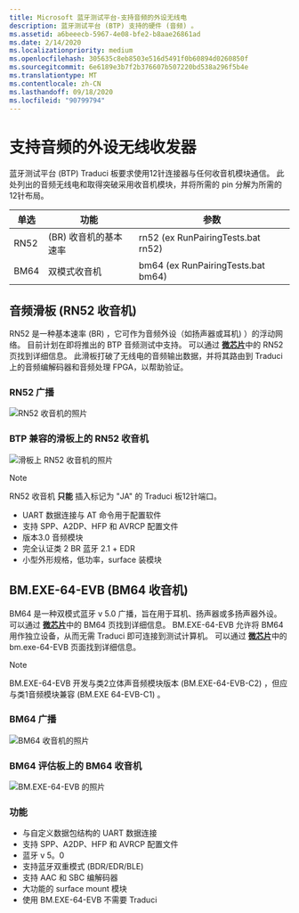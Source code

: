 ```yaml
---
title: Microsoft 蓝牙测试平台-支持音频的外设无线电
description: 蓝牙测试平台 (BTP) 支持的硬件 (音频) 。
ms.assetid: a6beeecb-5967-4e08-bfe2-b8aae26861ad
ms.date: 2/14/2020
ms.localizationpriority: medium
ms.openlocfilehash: 305635c8eb8503e516d5491f0b60894d0260850f
ms.sourcegitcommit: 6e6189e3b7f2b376607b507220bd538a296f5b4e
ms.translationtype: MT
ms.contentlocale: zh-CN
ms.lasthandoff: 09/18/2020
ms.locfileid: "90799794"
---
```

# <a name="audio-capable-peripheral-radios"></a>支持音频的外设无线收发器

蓝牙测试平台 (BTP) Traduci 板要求使用12针连接器与任何收音机模块通信。 此处列出的音频无线电和取得突破采用收音机模块，并将所需的 pin 分解为所需的12针布局。

| 单选 | 功能 | 参数 |
| --- | --- | --- |
| RN52 |  (BR) 收音机的基本速率 | rn52 (ex RunPairingTests.bat rn52)  |
| BM64 | 双模式收音机 | bm64 (ex RunPairingTests.bat bm64)  |

## <a name="audio-sled-rn52-radio"></a>音频滑板 (RN52 收音机) 

RN52 是一种基本速率 (BR) ，它可作为音频外设（如扬声器或耳机) ）的浮动网络。 目前计划在即将推出的 BTP 音频测试中支持。 可以通过 [**微芯片**](https://www.microchip.com/wwwproducts/en/RN52)中的 RN52 页找到详细信息。 此滑板打破了无线电的音频输出数据，并将其路由到 Traduci 上的音频编解码器和音频处理 FPGA，以帮助验证。

### <a name="rn52-radio"></a>RN52 广播

![RN52 收音机的照片](images/RN52.png)

### <a name="rn52-radio-on-btp-compatible-sled"></a>BTP 兼容的滑板上的 RN52 收音机

![滑板上 RN52 收音机的照片](images/Traduci_and_RN52.jpg)

> [!NOTE]
> RN52 收音机 **只能** 插入标记为 "JA" 的 Traduci 板12针端口。

- UART 数据连接与 AT 命令用于配置软件
- 支持 SPP、A2DP、HFP 和 AVRCP 配置文件
- 版本3.0 音频模块
- 完全认证类 2 BR 蓝牙 2.1 + EDR
- 小型外形规格，低功率，surface 装模块

## <a name="bm-64-evb-c2-bm64-radio"></a>BM.EXE-64-EVB (BM64 收音机) 

BM64 是一种双模式蓝牙 v 5.0 广播，旨在用于耳机、扬声器或多扬声器外设。
可以通过 [**微芯片**](https://www.microchip.com/wwwproducts/en/BM64)中的 BM64 页找到详细信息。
BM.EXE-64-EVB 允许将 BM64 用作独立设备，从而无需 Traduci 即可连接到测试计算机。
可以通过 [**微芯片**](https://www.microchip.com/DevelopmentTools/ProductDetails/PartNO/BM-64-EVB-C2)中的 bm.exe-64-EVB 页面找到详细信息。

> [!NOTE]
> BM.EXE-64-EVB 开发与类2立体声音频模块版本 (BM.EXE-64-EVB-C2) ，但应与类1音频模块兼容 (BM.EXE 64-EVB-C1) 。

### <a name="bm64-radio"></a>BM64 广播

![BM64 收音机的照片](images/BM64.png)

### <a name="bm64-radio-on-bm64-evaluation-board"></a>BM64 评估板上的 BM64 收音机

![BM.EXE-64-EVB 的照片](images/BM64-EVB-alpha.png)

### <a name="features"></a>功能

- 与自定义数据包结构的 UART 数据连接
- 支持 SPP、A2DP、HFP 和 AVRCP 配置文件
- 蓝牙 v 5。0
- 支持蓝牙双重模式 (BDR/EDR/BLE) 
- 支持 AAC 和 SBC 编解码器
- 大功能的 surface mount 模块
- 使用 BM.EXE-64-EVB 不需要 Traduci

